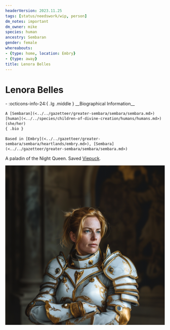 ```yaml
---
headerVersion: 2023.11.25
tags: [status/needswork/wip, person]
dm_notes: important
dm_owner: mike
species: human
ancestry: Sembaran
gender: female
whereabouts:
- {type: home, location: Embry}
- {type: away}
title: Lenora Belles
---
```

# Lenora Belles
<div class="grid cards ext-narrow-margin ext-one-column" markdown>
- :octicons-info-24:{ .lg .middle } __Biographical Information__

    A [Sembaran](<../../gazetteer/greater-sembara/sembara/sembara.md>) [human](<../../species/children-of-divine-creation/humans/humans.md>) (she/her)  
    { .bio }

    Based in [Embry](<../../gazetteer/greater-sembara/sembara/heartlands/embry.md>), [Sembara](<../../gazetteer/greater-sembara/sembara/sembara.md>)
</div>


A paladin of the Night Queen. Saved [Viepuck](<../pcs/cleenseau/viepuck.md>).

![Lenora Belles](../../assets/lenora-belles.png)